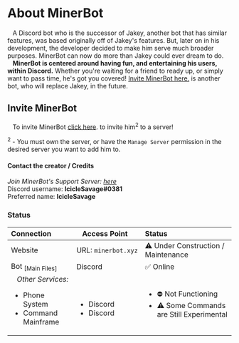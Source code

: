 # **About MinerBot**

&nbsp;&nbsp;&nbsp;A Discord bot who is the successor of Jakey, another bot that has similar features, was based originally off of Jakey's features. But, later on in his development, the developer decided to make him serve much broader purposes. MinerBot can now do more than Jakey could ever dream to do. 
<br />&nbsp;&nbsp;&nbsp;**MinerBot is centered around having fun, and entertaining his users, within Discord.** Whether you're waiting for a friend to ready up, or simply want to pass time, he's got you covered! [Invite MinerBot here.](#invite-minerbot) is another bot, who will replace Jakey, in the future.

## Invite MinerBot

&nbsp;&nbsp;&nbsp;To invite MinerBot [click here](https://discord.com/oauth2/authorize?client_id=767055142544605194&scope=bot&permissions=1543892056). to invite him<sup>2</sup> to a server!

<sup>2</sup> - You must own the server, or have the `Manage Server` permission in the desired server you want to add him to.






#### Contact the creator / Credits
*Join MinerBot's Support Server: [here](https://discord.gg/fDM9ykmTwN)*<br />
Discord username: **IcicleSavage#0381**<br />
Preferred name: **IcicleSavage**<br />


### Status
|   Connection  |     &nbsp;&nbsp; Access Point &nbsp;&nbsp;     |  Status  |
| :------------ | :-------------------- | :------- |
| Website       |  URL:&nbsp;`minerbot.xyz`    | ⚠ Under Construction / Maintenance |
| Bot <sub>[Main Files]</sub> | Discord | :white_check_mark: Online |
| &nbsp;&nbsp;&nbsp;*Other Services:*<br /><ul><li>Phone System</li><li>Command Mainframe</li></ul> | <br /><ul><li>Discord</li><li>Discord</li></ul> | <ul><li>⛔ Not Functioning </li><li>⚠ Some Commands are Still Experimental</li></ul> |
